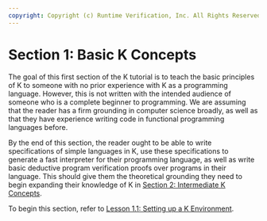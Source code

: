 ```yaml
---
copyright: Copyright (c) Runtime Verification, Inc. All Rights Reserved.
---
```


# Section 1: Basic K Concepts

The goal of this first section of the K tutorial is to teach the basic
principles of K to someone with no prior experience with K as a programming
language. However, this is not written with the intended audience of someone
who is a complete beginner to programming. We are assuming that the reader
has a firm grounding in computer science broadly, as well as that they have
experience writing code in functional programming languages before.

By the end of this section, the reader ought to be able to write specifications
of simple languages in K, use these specifications to generate a fast
interpreter for their programming language, as well as write basic deductive
program verification proofs over programs in their language. This should give
them the theoretical grounding they need to begin expanding their knowledge
of K in [Section 2: Intermediate K Concepts](../2_intermediate/README.md).

To begin this section, refer to
[Lesson 1.1: Setting up a K Environment](01_installing/README.md).
